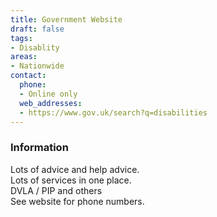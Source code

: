 ```yaml
---
title: Government Website
draft: false
tags:
- Disablity
areas:
- Nationwide
contact:
  phone:
  - Online only
  web_addresses:
  - https://www.gov.uk/search?q=disabilities
---
```


### Information
Lots of advice and help advice.  
Lots of services in one place.  
DVLA / PIP and others  
See website for phone numbers.